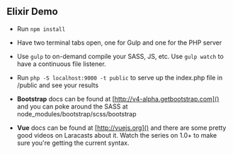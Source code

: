 ## Elixir Demo

* Run `npm install`
* Have two terminal tabs open, one for Gulp and one for the PHP server
* Use `gulp` to on-demand compile your SASS, JS, etc. Use `gulp watch` to have a continuous file listener.
* Run `php -S localhost:9000 -t public` to serve up the index.php file in /public and see your results

* **Bootstrap** docs can be found at [http://v4-alpha.getbootstrap.com]() and you can poke around the SASS at node_modules/bootstrap/scss/bootstrap
* **Vue** docs can be found at [http://vuejs.org]() and there are some pretty good videos on Laracasts about it. Watch the series on 1.0+ to make sure you're getting the current syntax.
